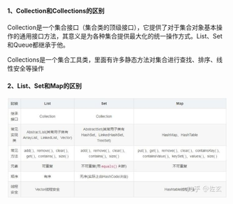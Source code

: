 #### 1、Collection和Collections的区别

Collection是一个集合接口（集合类的顶级接口），它提供了对于集合对象基本操作的通用接口方法，其意义是为各种集合提供最大化的统一操作方式。List、Set和Queue都继承于他。

Collections是一个集合工具类，里面有许多静态方法对集合进行查找、排序、线性安全等操作

#### 2、List、Set和Map的区别

![](.\img\v2-065a248aa026cb73978ad6aec1b4237f_720w.jpg)

